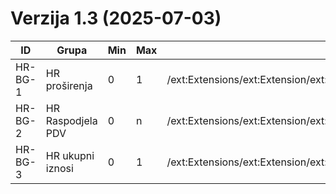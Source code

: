 # Verzija 1.3 (2025-07-03)

| ID      | Grupa             | Min | Max | Invoice                                                                                                          | CreditNote                                                                                                       |
|---------|-------------------|-----|-----|------------------------------------------------------------------------------------------------------------------|------------------------------------------------------------------------------------------------------------------|
| HR-BG-1 | HR proširenja     | 0   | 1   | /ext:Extensions/ext:Extension/ext:ExtensionContent/hrextac:HRFISK20Data                                          | /ext:Extensions/ext:Extension/ext:ExtensionContent/hrextac:HRFISK20Data                                          |
| HR-BG-2 | HR Raspodjela PDV | 0   | n   | /ext:Extensions/ext:Extension/ext:ExtensionContent/hrextac:HRFISK20Data/hrextac:HRTaxTotal/hrextac:HRTaxSubtotal | /ext:Extensions/ext:Extension/ext:ExtensionContent/hrextac:HRFISK20Data/hrextac:HRTaxTotal/hrextac:HRTaxSubtotal |
| HR-BG-3 | HR ukupni iznosi  | 0   | 1   | /ext:Extensions/ext:Extension/ext:ExtensionContent/hrextac:HRFISK20Data/hrextac:HRLegalMonetaryTotal             | /ext:Extensions/ext:Extension/ext:ExtensionContent/hrextac:HRFISK20Data/hrextac:HRLegalMonetaryTotal             |


